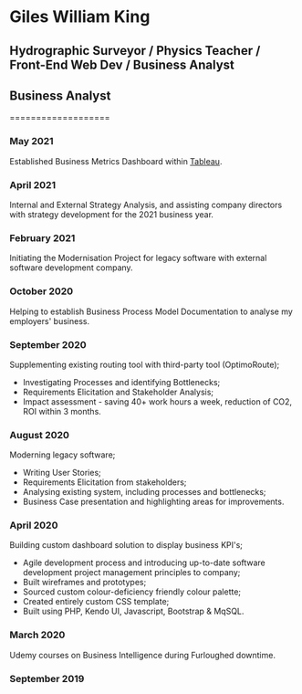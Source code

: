 # Giles William King

## Hydrographic Surveyor / Physics Teacher / Front-End Web Dev / Business Analyst

## Business Analyst
===================
### May 2021
Established Business Metrics Dashboard within [Tableau](https://www.tableau.com/en-gb/products/cloud-bi).

### April 2021
Internal and External Strategy Analysis, and assisting company directors with strategy development for the 2021 business year.

### February 2021
Initiating the Modernisation Project for legacy software with external software development company.

### October 2020
Helping to establish Business Process Model Documentation to analyse my employers' business.

### September 2020
Supplementing existing routing tool with third-party tool (OptimoRoute);
- Investigating Processes and identifying Bottlenecks;
- Requirements Elicitation and Stakeholder Analysis;
- Impact assessment - saving 40+ work hours a week, reduction of CO2, ROI within 3 months.

### August 2020
Moderning legacy software;
- Writing User Stories;
- Requirements Elicitation from stakeholders;
- Analysing existing system, including processes and bottlenecks;
- Business Case presentation and highlighting areas for improvements.

### April 2020
Building custom dashboard solution to display business KPI's;
- Agile development process and introducing up-to-date software development project management principles to company;
- Built wireframes and prototypes;
- Sourced custom colour-deficiency friendly colour palette;
- Created entirely custom CSS template;
- Built using PHP, Kendo UI, Javascript, Bootstrap & MqSQL.

### March 2020
Udemy courses on Business Intelligence during Furloughed downtime.

### September 2019

